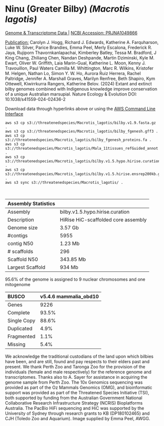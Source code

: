 # **Ninu (Greater Bilby)** *(Macrotis lagotis)* 

[Genome & Transcriptome Data ](https://threatenedspecies.s3.ap-southeast-2.amazonaws.com/index.html) | [NCBI Accession: 	PRJNA1049866](https://www.ncbi.nlm.nih.gov/bioproject/1049866)

[Publication:](https://www.nature.com/articles/s41559-024-02436-2)  Carolyn J. Hogg, Richard J. Edwards, Katherine A. Farquharson, Luke W. Silver, Parice Brandies, Emma Peel, Merly Escalona, Frederick R. Jaya, Rujiporn Thavornkanlapachai, Kimberley Batley, Tessa M. Bradford, J King Chang, Zhiliang Chen, Nandan Deshpande, Martin Dziminski, Kyle M. Ewart, Oliver W. Griffith, Laia Marin-Gual, Katherine L. Moon, Kenny J. Travouillon, Paul Waters Camilla M. Whittington, Marc R. Wilkins, Kristofer M. Helgen, Nathan Lo, Simon Y. W. Ho, Aurora Ruiz Herrera, Rachel Paltridge, Jennifer A. Marshall Graves, Marilyn Renfree, Beth Shapiro, Kym Ottewell, Kiwirrkurra Rangers, Katherine Belov. (2024) Extant and extinct bilby genomes combined with Indigenous knowledge improve conservation of a unique Australian marsupial. Nature Ecology & Evolution DOI: 10.1038/s41559-024-02436-2

Download data through hyperlinks above or using the [AWS Command Line Interface](https://docs.aws.amazon.com/cli/latest/userguide/cli-chap-install.html)
  
```
aws s3 cp s3://threatenedspecies/Macrotis_lagotis/bilby.v1.9.fasta.gz .
aws s3 cp s3://threatenedspecies/Macrotis_lagotis/bilby_fgenesh.gff3 .
aws s3 cp s3://threatenedspecies/Macrotis_lagotis/bilby_fgenesh_proteins.fa .
aws s3 cp s3://threatenedspecies/Macrotis_lagotis/Mala_11tissues_refGuided_annot.fasta .
aws s3 cp s3://threatenedspecies/Macrotis_lagotis/bilby.v1.5.hypo.hirise.curation.fasta.gz .
aws s3 cp s3://threatenedspecies/Macrotis_lagotis/bilby.v1.5.hirise.ensrep200kb.gff .
aws s3 sync s3://threatenedspecies/Macrotis_lagotis/ .
```

<br>

| Assembly Statistics |  |
|:--- | --- |
| Assembly    | bilby.v1.5.hypo.hirise.curation | bilby.v1.9.fasta |
| Description |  HiRise HiC-scaffolded core assembly | Final Bilby v1.9 genome assembly |
| Genome size | 3.57 Gb | 3.66 Gb |
| #contigs | 5955 | 5028 |
| contig N50 | 1.23 Mb | 1.23 Mb|
| # scaffolds | 296 | 609 |
| Scaffold N50 | 343.85 Mb | 343.85 Mb |
| Largest Scaffold | 934 Mb | 934 Mb|

95.6% of the genome is assigned to 9 nuclear chromosomes and one mitogenome
<br>

| **BUSCO** | **v5.4.6 mammalia_obd10** |
|:--- | --- |
| Genes    | 9226 |
| Complete    | 93.5% |
| Single Copy |  88.6% |
| Duplicated | 4.9% |
| Fragmented | 1.1% 
| Missing | 5.4%  | 

We acknowledge the traditional custodians of the land upon which bilbies have been, and are still, found and pay respects to their elders past and present. 
We thank Perth Zoo and Taronga Zoo for the provision of the individuals (female and male respectively) for the reference genome and transcriptomes. Thanks also to A. Sayer for assistance in acquiring the genome sample from Perth Zoo.
The 10x Genomics sequencing was provided as part of the Oz Mammals Genomics (OMG), and bioinformatic support was provided as part of the Threatened Species Initiative (TSI), both supported by funding from the Australian Government National Collaborative Research Infrastructure Strategy (NCRIS) Bioplatforms Australia. The PacBio HiFi sequencing and HiC was supported by the University of Sydney through research grants to KB (DP180102465) and CJH (Toledo Zoo and Aquarium).
Image supplied by Emma Peel, AWGG.
